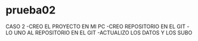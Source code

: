 # prueba02
 CASO 2 -CREO EL PROYECTO EN MI PC -CREO REPOSITORIO EN EL GIT -LO UNO AL REPOSITORIO EN EL GIT -ACTUALIZO LOS DATOS Y LOS SUBO

